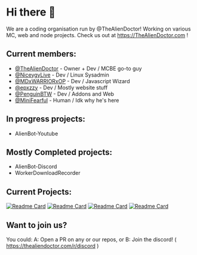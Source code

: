 # Hi there 👋

We are a coding organisation run by @TheAlienDoctor! Working on various MC, web and node projects. Check us out at https://TheAlienDoctor.com !


## Current members:

- [@TheAlienDoctor](https://github.com/thealiendoctor) - Owner + Dev / MCBE go-to guy
- [@NiceygyLive](https://github.com/niceygylive) - Dev / Linux Sysadmin
- [@MDxWARRIORxOP](https://github.com/MDxWARRIORxOP) - Dev / Javascript Wizard
- [@epxzzy](https://github.com/epxzzy) - Dev / Mostly website stuff
- [@PenguinBTW](https://github.com/PenguinBTW) - Dev / Addons and Web
- [@MiniFearful](https://github.com/MiniFearful) - Human / Idk why he's here

## In progress projects:
- AlienBot-Youtube

  
## Mostly Completed projects:
- AlienBot-Discord
- WorkerDownloadRecorder
    
    
## Current Projects:
  [![Readme Card](https://github-readme-stats.vercel.app/api/pin/?username=ufo-studios&repo=thealiendoctor.com)](https://github.com/ufo-studios/thealiendoctor.com) [![Readme Card](https://github-readme-stats.vercel.app/api/pin/?username=ufo-studios&repo=AlienBot-Discord)](https://github.com/UFO-Studios/AlienBot-Discord) [![Readme Card](https://github-readme-stats.vercel.app/api/pin/?username=ufo-studios&repo=AlienBot-Youtube)](https://github.com/UFO-Studios/AlienBot-Youtube) [![Readme Card](https://github-readme-stats.vercel.app/api/pin/?username=ufo-studios&repo=AlienBot-Twitch)](https://github.com/UFO-Studios/AlienBot-Twitch)
    
    
## Want to join us?

 You could:
        A: Open a PR on any or our repos, or 
        B: Join the discord! ( https://thealiendoctor.com/r/discord )
        
